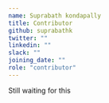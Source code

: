 ```yaml
---
name: Suprabath kondapally
title: Contributor
github: suprabathk
twitter: ""
linkedin: ""
slack: ""
joining_date: ""
role: "contributor"
---
```


Still waiting for this
